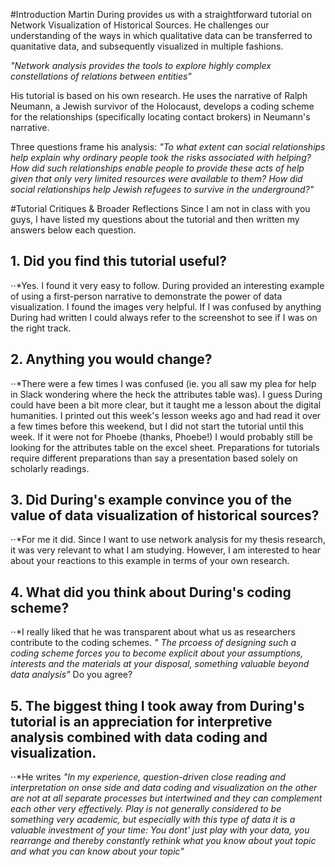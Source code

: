 #Introduction
Martin During provides us with a straightforward tutorial on Network Visualization of Historical Sources. He challenges our understanding of the ways in which qualitative data can be transferred to quanitative data, and subsequently visualized in multiple fashions. 

*"Network analysis provides the tools to explore highly complex constellations of relations between entities"* 

His tutorial is based on his own research. He uses the narrative of Ralph Neumann, a Jewish survivor of the Holocaust, develops a coding scheme for the relationships (specifically locating contact brokers) in Neumann's narrative. 

Three questions frame his analysis: 
*"To what extent can social relationships help explain why ordinary people took the risks associated with helping? How did such relationships enable people to provide these acts of help given that only very limited resources were available to them? How did social relationships help Jewish refugees to survive in the underground?"* 

#Tutorial Critiques & Broader Reflections
Since I am not in class with you guys, I have listed my questions about the tutorial and then written my answers below each question. 
## 1. Did you find this tutorial useful? 
⋅⋅*Yes. I found it very easy to follow. During provided an interesting example of using a first-person narrative to demonstrate the power of data visualization. I found the images very helpful. If I was confused by anything During had written I could always refer to the screenshot to see if I was on the right track. 
## 2. Anything you would change? 
⋅⋅*There were a few times I was confused (ie. you all saw my plea for help in Slack wondering where the heck the attributes table was). I guess During could have been a bit more clear, but it taught me a lesson about the digital humanities. I printed out this week's lesson weeks ago and had read it over a few times before this weekend, but I did not start the tutorial until this week. If it were not for Phoebe (thanks, Phoebe!) I would probably still be looking for the attributes table on the excel sheet. Preparations for tutorials require different preparations than say a presentation based solely on scholarly readings. 
## 3. Did During's example convince you of the value of data visualization of historical sources? 
⋅⋅*For me it did. Since I want to use network analysis for my thesis research, it was very relevant to what I am studying. However, I am interested to hear about your reactions to this example in terms of your own research. 
## 4. What did you think about During's coding scheme? 
⋅⋅*I really liked that he was transparent about what us as researchers contribute to the coding schemes. *" The prcoess of designing such a coding scheme forces you to become explicit about your assumptions, interests and the materials at your disposal, something valuable beyond data analysis"* Do you agree? 
## 5. The biggest thing I took away from During's tutorial is an appreciation for interpretive analysis combined with data coding and visualization. 
⋅⋅*He writes *"In my experience, question-driven close reading and interpretation on onse side and data coding and visualization on the other are not at all separate processes but intertwined and they can complement each other very effectively. Play is not generally considered to be something very academic, but especially with this type of data it is a valuable investment of your time: You dont' just play with your data, you rearrange and thereby constantly rethink what you know about yout topic and what you *can* know about your topic"* 



